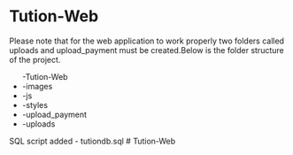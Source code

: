 # Tution-Web
Please note that for the web application to work properly two folders called uploads and upload_payment must be created.Below is the folder structure of the project.
<ul>
-Tution-Web
  <li>-images</li>
  <li>-js</li>
  <li>-styles</li>
  <li>-upload_payment</li>
  <li>-uploads</li>
 </ul> 
SQL script added - tutiondb.sql
#   T u t i o n - W e b  
 